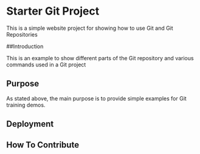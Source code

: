 # Starter Git Project

This is a simple website project for showing how to use Git and Git Repositories

##Introduction

This is an example to show different parts of the Git repository and various commands used in a Git project

## Purpose

As stated above, the main purpose is to provide simple examples for Git training demos.

## Deployment

## How To Contribute
